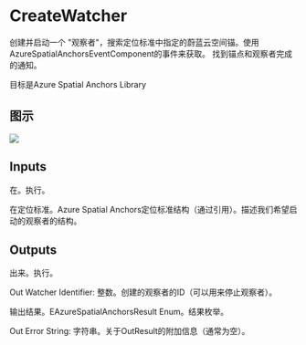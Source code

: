 # CreateWatcher

创建并启动一个 "观察者"，搜索定位标准中指定的蔚蓝云空间锚。使用AzureSpatialAnchorsEventComponent的事件来获取。 找到锚点和观察者完成的通知。

目标是Azure Spatial Anchors Library

## 图示

![]($-20221218-18101103.png)

## Inputs

在。执行。

在定位标准。Azure Spatial Anchors定位标准结构（通过引用）。描述我们希望启动的观察者的结构。 

## Outputs

出来。执行。

Out Watcher Identifier: 整数。创建的观察者的ID（可以用来停止观察者）。

输出结果。EAzureSpatialAnchorsResult Enum。结果枚举。

Out Error String: 字符串。关于OutResult的附加信息（通常为空）。

